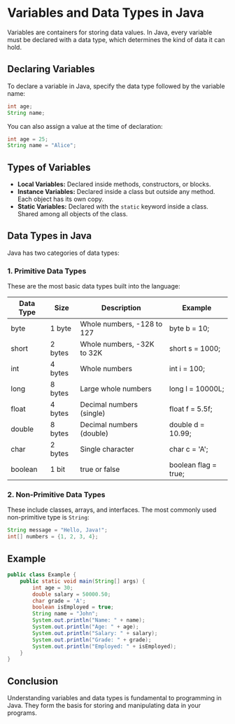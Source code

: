 # Variables and Data Types in Java

Variables are containers for storing data values. In Java, every variable must be declared with a data type, which determines the kind of data it can hold.

## Declaring Variables
To declare a variable in Java, specify the data type followed by the variable name:

```java
int age;
String name;
```

You can also assign a value at the time of declaration:

```java
int age = 25;
String name = "Alice";
```

## Types of Variables
- **Local Variables:** Declared inside methods, constructors, or blocks.
- **Instance Variables:** Declared inside a class but outside any method. Each object has its own copy.
- **Static Variables:** Declared with the `static` keyword inside a class. Shared among all objects of the class.

## Data Types in Java
Java has two categories of data types:

### 1. Primitive Data Types
These are the most basic data types built into the language:

| Data Type | Size     | Description                  | Example         |
|-----------|----------|------------------------------|-----------------|
| byte      | 1 byte   | Whole numbers, -128 to 127   | byte b = 10;    |
| short     | 2 bytes  | Whole numbers, -32K to 32K   | short s = 1000; |
| int       | 4 bytes  | Whole numbers                | int i = 100;    |
| long      | 8 bytes  | Large whole numbers          | long l = 10000L;|
| float     | 4 bytes  | Decimal numbers (single)     | float f = 5.5f; |
| double    | 8 bytes  | Decimal numbers (double)     | double d = 10.99;|
| char      | 2 bytes  | Single character             | char c = 'A';   |
| boolean   | 1 bit    | true or false                | boolean flag = true;|

### 2. Non-Primitive Data Types
These include classes, arrays, and interfaces. The most commonly used non-primitive type is `String`:

```java
String message = "Hello, Java!";
int[] numbers = {1, 2, 3, 4};
```

## Example
```java
public class Example {
    public static void main(String[] args) {
        int age = 30;
        double salary = 50000.50;
        char grade = 'A';
        boolean isEmployed = true;
        String name = "John";
        System.out.println("Name: " + name);
        System.out.println("Age: " + age);
        System.out.println("Salary: " + salary);
        System.out.println("Grade: " + grade);
        System.out.println("Employed: " + isEmployed);
    }
}
```

## Conclusion
Understanding variables and data types is fundamental to programming in Java. They form the basis for storing and manipulating data in your programs. 